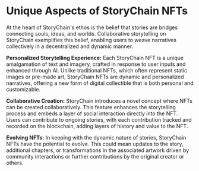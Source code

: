 # Unique Aspects of StoryChain NFTs

At the heart of StoryChain's ethos is the belief that stories are bridges connecting souls, ideas, and worlds. Collaborative storytelling on StoryChain exemplifies this belief, enabling users to weave narratives collectively in a decentralized and dynamic manner.

**Personalized Storytelling Experience:** Each StoryChain NFT is a unique amalgamation of text and imagery, crafted in response to user inputs and enhanced through AI. Unlike traditional NFTs, which often represent static images or pre-made art, StoryChain NFTs are dynamic and personalized narratives, offering a new form of digital collectible that is both personal and customizable.

**Collaborative Creation:** StoryChain introduces a novel concept where NFTs can be created collaboratively. This feature enhances the storytelling process and embeds a layer of social interaction directly into the NFT. Users can contribute to ongoing stories, with each contribution tracked and recorded on the blockchain, adding layers of history and value to the NFT.

**Evolving NFTs:** In keeping with the dynamic nature of stories, StoryChain NFTs have the potential to evolve. This could mean updates to the story, additional chapters, or transformations in the associated artwork driven by community interactions or further contributions by the original creator or others.
